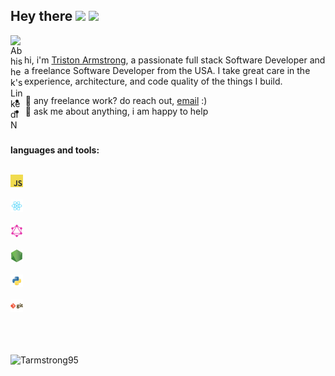 ## Hey there <img src="https://media.giphy.com/media/hvRJCLFzcasrR4ia7z/giphy.gif" width="25px"> ![](https://komarev.com/ghpvc/?username=Tarmstrong95&label=Profile%20views&color=0e75b6&style=flat)

<a href="https://www.linkedin.com/in/abhisheknaiidu/">
  <img align="left" alt="Abhishek's LinkedIN" width="22px" src="https://raw.githubusercontent.com/peterthehan/peterthehan/master/assets/linkedin.svg" />
</a>

<br/>

hi, i'm [Triston Armstrong](https://tristonarmstrong.com), a passionate full stack Software Developer and a freelance Software Developer from the USA. I take great care in the experience, architecture, and code quality of the things I build.

  
- 💼 any freelance work? do reach out, [email](mailto:triston95strong@gmail.com) :)
- 💬 ask me about anything, i am happy to help

<br>

**languages and tools:**  

<code>
<img height="20" src="https://raw.githubusercontent.com/github/explore/80688e429a7d4ef2fca1e82350fe8e3517d3494d/topics/javascript/javascript.png">
</code>

<code>
<img height="20" src="https://raw.githubusercontent.com/github/explore/80688e429a7d4ef2fca1e82350fe8e3517d3494d/topics/react/react.png">
</code>

<code>
<img height="20" src="https://raw.githubusercontent.com/github/explore/5c058a388828bb5fde0bcafd4bc867b5bb3f26f3/topics/graphql/graphql.png">
</code>

<code>
<img height="20" src="https://raw.githubusercontent.com/github/explore/80688e429a7d4ef2fca1e82350fe8e3517d3494d/topics/nodejs/nodejs.png">
</code>

<code>
<img height="20" src="https://raw.githubusercontent.com/github/explore/80688e429a7d4ef2fca1e82350fe8e3517d3494d/topics/python/python.png">
</code>

<code>
<img height="20" src="https://raw.githubusercontent.com/github/explore/80688e429a7d4ef2fca1e82350fe8e3517d3494d/topics/git/git.png">
</code>


<br/>
<br/>
<br/>

<p align="left"> 
<img height="170" src="https://github-readme-stats.vercel.app/api?username=Tarmstrong95&count_private=true&include_all_commits=true&theme=onedark" alt="Tarmstrong95" />
</p>




